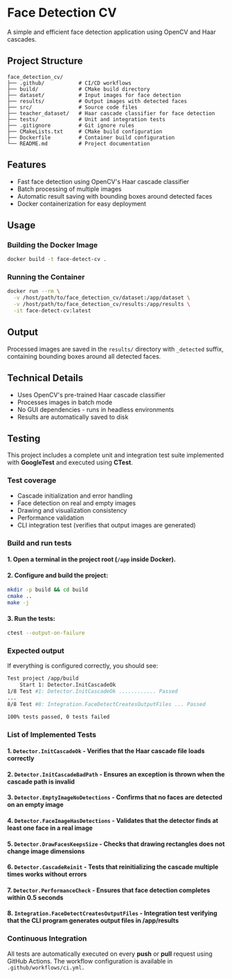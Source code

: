 # Face Detection CV

A simple and efficient face detection application using OpenCV and Haar cascades.

## Project Structure

```
face_detection_cv/
├── .github/           # CI/CD workflows
├── build/             # CMake build directory
├── dataset/           # Input images for face detection
├── results/           # Output images with detected faces
├── src/               # Source code files
├── teacher_dataset/   # Haar cascade classifier for face detection
├── tests/             # Unit and integration tests
├── .gitignore         # Git ignore rules
├── CMakeLists.txt     # CMake build configuration
├── Dockerfile         # Container build configuration
└── README.md          # Project documentation
```

## Features

- Fast face detection using OpenCV's Haar cascade classifier
- Batch processing of multiple images
- Automatic result saving with bounding boxes around detected faces
- Docker containerization for easy deployment

## Usage

### Building the Docker Image

```bash
docker build -t face-detect-cv .
```

### Running the Container

```bash
docker run --rm \
  -v /host/path/to/face_detection_cv/dataset:/app/dataset \
  -v /host/path/to/face_detection_cv/results:/app/results \
  -it face-detect-cv:latest
```

## Output

Processed images are saved in the `results/` directory with `_detected` suffix, containing bounding boxes around all detected faces.

## Technical Details

- Uses OpenCV's pre-trained Haar cascade classifier
- Processes images in batch mode
- No GUI dependencies - runs in headless environments
- Results are automatically saved to disk

## Testing

This project includes a complete unit and integration test suite implemented with **GoogleTest** and executed using **CTest**.

### Test coverage

- Cascade initialization and error handling
- Face detection on real and empty images
- Drawing and visualization consistency
- Performance validation
- CLI integration test (verifies that output images are generated)


### Build and run tests

#### 1. Open a terminal in the project root (```/app``` inside Docker).

#### 2. Configure and build the project:

```bash
mkdir -p build && cd build
cmake ..
make -j
```

#### 3. Run the tests:

```bash
ctest --output-on-failure
```

### Expected output

If everything is configured correctly, you should see:

```bash
Test project /app/build
    Start 1: Detector.InitCascadeOk
1/8 Test #1: Detector.InitCascadeOk ............ Passed
...
8/8 Test #8: Integration.FaceDetectCreatesOutputFiles ... Passed

100% tests passed, 0 tests failed
```

### List of Implemented Tests
#### 1. ```Detector.InitCascadeOk``` - Verifies that the Haar cascade file loads correctly
#### 2. ```Detector.InitCascadeBadPath``` - Ensures an exception is thrown when the cascade path is invalid
#### 3. ```Detector.EmptyImageNoDetections``` - Confirms that no faces are detected on an empty image
#### 4. ```Detector.FaceImageHasDetections``` - Validates that the detector finds at least one face in a real image
#### 5. ```Detector.DrawFacesKeepsSize``` - Checks that drawing rectangles does not change image dimensions
#### 6. ```Detector.CascadeReinit``` - Tests that reinitializing the cascade multiple times works without errors
#### 7. ```Detector.PerformanceCheck``` - Ensures that face detection completes within 0.5 seconds
#### 8. ```Integration.FaceDetectCreatesOutputFiles``` - Integration test verifying that the CLI program generates output files in /app/results

### Continuous Integration

All tests are automatically executed on every **push** or **pull** request using GitHub Actions.
The workflow configuration is available in ```.github/workflows/ci.yml.```
